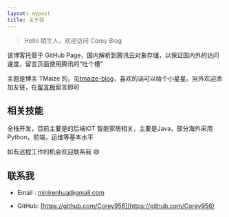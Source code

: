 ```yaml
---
layout: mypost
title: 关于我
---
```


> Hello 陌生人，欢迎访问 Corey Blog

该博客托管于 GitHub Page，国内解析到腾讯云对象存储，以保证国内外的访问速度，留言页面使用腾讯的“吐个槽”

主题是博主 TMaize 的，见[tmaize-blog](https://github.com/TMaize/tmaize-blog)，喜欢的话可以给个小星星。另外欢迎添加友链，在[留言板](chat.html)留言即可

## 相关技能

全栈开发，目前主要是的后端IOT 智能家居相关，主要是Java，部分海外采用 Python，前端，运维等基本水平

如有远程工作的机会欢迎联系我 😄

## 联系我

- Email&nbsp;: [minirenhua@gmail.com](mailto:minirenhua@gmail.com)

- GitHub: [https://github.com/Corey956](https://github.com/Corey956)
